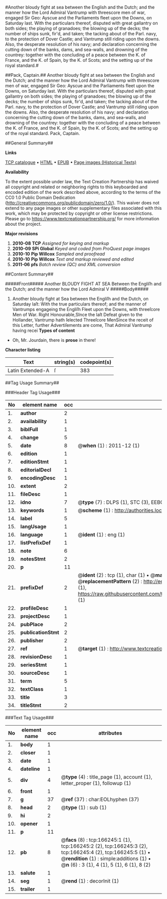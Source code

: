 #Another bloudy fight at sea between the English and the Dutch; and the manner how the Lord Admiral Vantrump with threescore men of war, engaged Sir Geo: Ayscue and the Parliaments fleet upon the Downs, on Saturday last. With the particulars thereof, disputed with great gallantry on both sides; the playing of granadoes; the blowing up of the decks; the number of ships sunk, fir'd, and taken; the tacking about of the Parl. navy, to the protection of Dover Castle; and Vantrump still riding upon the downs. Also, the desperate resolution of his navy; and declaration concerning the cutting down of the banks, dams, and sea-walls, and drowning of the countrey: together with the concluding of a peace between the K. of France, and the K. of Spain, by the K. of Scots; and the setting up of the royal standard.#

##Pack, Captain.##
Another bloudy fight at sea between the English and the Dutch; and the manner how the Lord Admiral Vantrump with threescore men of war, engaged Sir Geo: Ayscue and the Parliaments fleet upon the Downs, on Saturday last. With the particulars thereof, disputed with great gallantry on both sides; the playing of granadoes; the blowing up of the decks; the number of ships sunk, fir'd, and taken; the tacking about of the Parl. navy, to the protection of Dover Castle; and Vantrump still riding upon the downs. Also, the desperate resolution of his navy; and declaration concerning the cutting down of the banks, dams, and sea-walls, and drowning of the countrey: together with the concluding of a peace between the K. of France, and the K. of Spain, by the K. of Scots; and the setting up of the royal standard.
Pack, Captain.

##General Summary##

**Links**

[TCP catalogue](http://www.ota.ox.ac.uk/tcp/)  • 
[HTML](http://tei.it.ox.ac.uk/tcp/Texts-HTML/free/A90/A90441.html)  • 
[EPUB](http://tei.it.ox.ac.uk/tcp/Texts-EPUB/free/A90/A90441.epub) • 
[Page images (Historical Texts)](https://historicaltexts.jisc.ac.uk/eebo-99866200e)

**Availability**

To the extent possible under law, the Text Creation Partnership has waived all copyright and related or neighboring rights to this keyboarded and encoded edition of the work described above, according to the terms of the CC0 1.0 Public Domain Dedication (http://creativecommons.org/publicdomain/zero/1.0/). This waiver does not extend to any page images or other supplementary files associated with this work, which may be protected by copyright or other license restrictions. Please go to https://www.textcreationpartnership.org/ for more information about the project.

**Major revisions**

1. __2010-08__ __TCP__ *Assigned for keying and markup*
1. __2010-09__ __SPi Global__ *Keyed and coded from ProQuest page images*
1. __2010-10__ __Pip Willcox__ *Sampled and proofread*
1. __2010-10__ __Pip Willcox__ *Text and markup reviewed and edited*
1. __2011-06__ __pfs__ *Batch review (QC) and XML conversion*

##Content Summary##

#####Front#####
Another BLOUDY FIGHT AT SEA Between the Engliſh and the Dutch; and the manner how the Lord Admiral V
#####Body#####

1. Another bloudy fight at Sea between the Engliſh and the Dutch, on Saturday laſt: With the true particulars thereof; and the manner of Vantrumps engageing the Engliſh Fleet upon the Downs, with threeſcore Men of War.
Right Honourable,SInce the laſt Defeat given to the Hollander, Vantrump hath ſelected Threeſcore MenSince the receit of this Letter, further Advertiſements are come, That Admiral Vantrump having recei
**Types of content**

  * Oh, Mr. Jourdain, there is **prose** in there!

**Character listing**


|Text|string(s)|codepoint(s)|
|---|---|---|
|Latin Extended-A|ſ|383|

##Tag Usage Summary##

###Header Tag Usage###

|No|element name|occ|attributes|
|---|---|---|---|
|1.|__author__|2||
|2.|__availability__|1||
|3.|__biblFull__|1||
|4.|__change__|5||
|5.|__date__|8| @__when__ (1) : 2011-12 (1)|
|6.|__edition__|1||
|7.|__editionStmt__|1||
|8.|__editorialDecl__|1||
|9.|__encodingDesc__|1||
|10.|__extent__|2||
|11.|__fileDesc__|1||
|12.|__idno__|7| @__type__ (7) : DLPS (1), STC (3), EEBO-CITATION (1), PROQUEST (1), VID (1)|
|13.|__keywords__|1| @__scheme__ (1) : http://authorities.loc.gov/ (1)|
|14.|__label__|5||
|15.|__langUsage__|1||
|16.|__language__|1| @__ident__ (1) : eng (1)|
|17.|__listPrefixDef__|1||
|18.|__note__|6||
|19.|__notesStmt__|2||
|20.|__p__|11||
|21.|__prefixDef__|2| @__ident__ (2) : tcp (1), char (1)  •  @__matchPattern__ (2) : ([0-9\-]+):([0-9IVX]+) (1), (.+) (1)  •  @__replacementPattern__ (2) : http://eebo.chadwyck.com/downloadtiff?vid=$1&page=$2 (1), https://raw.githubusercontent.com/textcreationpartnership/Texts/master/tcpchars.xml#$1 (1)|
|22.|__profileDesc__|1||
|23.|__projectDesc__|1||
|24.|__pubPlace__|2||
|25.|__publicationStmt__|2||
|26.|__publisher__|2||
|27.|__ref__|1| @__target__ (1) : http://www.textcreationpartnership.org/docs/. (1)|
|28.|__revisionDesc__|1||
|29.|__seriesStmt__|1||
|30.|__sourceDesc__|1||
|31.|__term__|5||
|32.|__textClass__|1||
|33.|__title__|3||
|34.|__titleStmt__|2||


###Text Tag Usage###

|No|element name|occ|attributes|
|---|---|---|---|
|1.|__body__|1||
|2.|__closer__|1||
|3.|__date__|1||
|4.|__dateline__|1||
|5.|__div__|4| @__type__ (4) : title_page (1), account (1), letter_proper (1), followup (1)|
|6.|__front__|1||
|7.|__g__|37| @__ref__ (37) : char:EOLhyphen (37)|
|8.|__head__|2| @__type__ (1) : sub (1)|
|9.|__hi__|2||
|10.|__opener__|1||
|11.|__p__|11||
|12.|__pb__|8| @__facs__ (8) : tcp:166245:1 (1), tcp:166245:2 (2), tcp:166245:3 (2), tcp:166245:4 (2), tcp:166245:5 (1)  •  @__rendition__ (1) : simple:additions (1)  •  @__n__ (6) : 3 (1), 4 (1), 5 (1), 6 (1), 8 (2)|
|13.|__salute__|1||
|14.|__seg__|1| @__rend__ (1) : decorInit (1)|
|15.|__trailer__|1||
